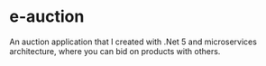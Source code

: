 # e-auction
An auction application that I created with .Net 5 and microservices architecture, where you can bid on products with others.
